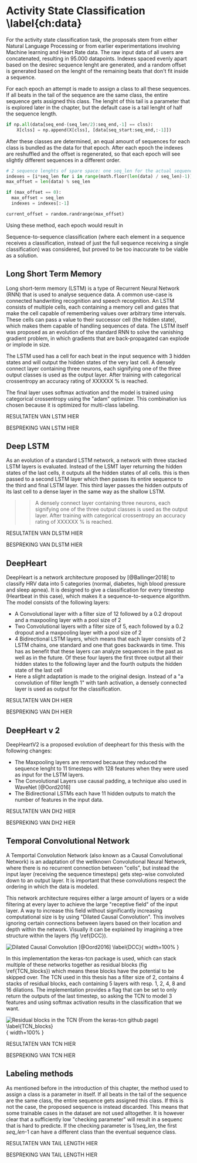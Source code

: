 
# Activity State Classification \label{ch:data}

For the activity state classification task, the proposals stem from either Natural Language Processing or from earlier experimentations involving Machine learning and Heart Rate data. The raw input data of all users are concatenated, resulting in 95.000 datapoints. Indexes spaced evenly apart based on the desirec sequence lenght are generated, and a random offset is generated based on the lenght of the remaining beats that don't fit inside a sequence. 

For each epoch an attempt is made to assign a class to all these sequences. If all beats in the tail of the sequence are the same class, the entire sequence gets assigned this class. The lenght of this tail is a parameter that is explored later in the chapter, but the default case is a tail lenght of half the sequence length.

```python
if np.all(data[seq_end-(seq_len/2):seq_end,-1] == clss):
 	X[clss] = np.append(X[clss], [data[seq_start:seq_end,:-1]])

```

After these classes are determined, an equal amount of sequences for each class is bundled as the data for that epoch. After each epoch the indexes are reshuffled and the offset is regenerated, so that each epoch will see slightly different sequences in a different order.


```python
# 2 sequence lenghts of spare space: one seq_len for the actual sequence and one seql_len for when the offset is equal to seq_len
indexes = [i*seq_len for i in range(math.floor(len(data) / seq_len)-1)]
max_offset = len(data) % seq_len

if (max_offset == 0):
  max_offset = seq_len
  indexes = indexes[:-1]

current_offset = random.randrange(max_offset)
```

Using these method, each epoch would result in 


Sequence-to-sequence classification (where each element in a sequence receives a classification, instead of just the full sequence receiving a single classification) was considered, but proved to be too inaccurate to be viable as a solution.


## Long Short Term Memory 

Long short-term memory (LSTM) is a type of Recurrent Neural Network (RNN) that is used to analyse sequence data. A common use-case is connected handwriting recognition and speech recognition. An LSTM consists of multiple cells, each containing a memory cell and gates that make the cell capable of remembering values over arbitrary time intervals. These cells can pass a value to their successor cell (the hidden state), which makes them capable of handling sequences of data. The LSTM itself was proposed as an evolution of the standard RNN to solve the vanishing gradient problem, in which gradients that are back-propagated can explode or implode in size.

The LSTM used has a cell for each beat in the input sequence with 3 hidden states  and will output the hidden states of the very last cell. A densely connect layer containing three neurons, each signifying one of the three output classes is used as the output layer. After training with categorical crossentropy an accuracy rating of XXXXXX \% is reached.

The final layer uses softmax activation and the model is trained using categorical crossentropy using the "adam" optimizer. This combination ius chosen because it is optimized for multi-class labeling.
 

RESULTATEN VAN LSTM HIER

BESPREKING VAN LSTM HIER


## Deep LSTM

As an evolution of a standard LSTM network, a network with three stacked LSTM layers is evaluated. Instead of the LSMT layer returning the hidden states of the last cells, it outputs all the hidden states of all cells. this is then passed to a second LSTM layer which then passes its entire sequence to the third and final LSTM layer. This third layer passes the hidden outputs of its last cell to a dense layer in the same way as the shallow LSTM.


>> A densely connect layer containing three neurons, each signifying one of the three output classes is used as the output layer. After training with categorical crossentropy an accuracy rating of XXXXXX \% is reached.

RESULTATEN VAN DLSTM HIER

BESPREKING VAN DLSTM HIER


## DeepHeart

DeepHeart is a network architecture proposed by [@Ballinger2018] to classify HRV data into 5 categories (normal, diabetes, high blood pressure and sleep apnea). It is designed to give a classification for every timestep (Heartbeat in this case), which makes it a sequence-to-sequence algorithm. The model consists of the following layers:

 - A Convolutional layer with a filter size of 12 followed by a 0.2 dropout and a maxpooling layer with a pool size of 2
 - Two Convolutional layers with a filter size of 5, each followed by a 0.2 dropout and a maxpooling layer with a pool size of 2
 - 4 Bidirectional LSTM layers, which means that each layer consists of 2 LSTM chains, one standard and one that goes backwards in time. This has as benefit that these layers can analyze sequences in the past as well as in the future. Of these four layers the first three output all their hidden states to the following layer and the fourth outputs the hidden state of the last cell
 - Here a slight adaptation is made to the original design. Instead of a "a convolution of filter length 1" with tanh activation, a densely connected layer is used as output for the classification.


RESULTATEN VAN DH HIER

BESPREKING VAN DH HIER


## DeepHeart v 2

DeepHeartV2 is a proposed evolution of deepheart for this thesis with the following changes:

 - The Maxpooling layers are removed because they reduced the sequence lenght to 11 timesteps with 128 features when they were used as input for the LSTM layers.
 - The Convolutional Layers use causal padding, a technique also used in WaveNet [@Oord2016]
 - The Bidirectional LSTMs each have 11 hidden outputs to match the number of features in the input data.


RESULTATEN VAN DH2 HIER

BESPREKING VAN DH2 HIER


## Temporal Convolutional Network

A Temportal Convolution Network (also known as a Causal Convolutional Network) is an adaptation of the wellknown Convolutional Neural Network, where there is no recurrent connection between "cells", but instead the input layer (receiving the sequence timesteps) gets step-wise convoluted down to an output layer. It is important that these convolutions respect the ordering in which the data is modeled.

This network architecture requires either a large amount of layers or a wide filtering at every layer to achieve the large "receptive field" of the input layer. A way to increase this field without significantly increasing computational size is by using "Dilated Causal Convolution". This involves ignoring certain connections between layers based on their location and depth within the network. Visually it can be explained by imagining a tree structure within the layers (fig \ref{DCC}). 

![Dilated Causal Convolution [@Oord2016] \label{DCC}](source/figures/DilutedCuasalCN.png){ width=100% }

In this implementation the keras-tcn package is used, which can stack multiple of these networks together as residual blocks (fig \ref{TCN_blocks}) which means these blocks have the potential to be skipped over. The TCN used in this thesis has a filter size of 2, contains 4 stacks of residual blocks, each containing 5 layers with resp. 1, 2, 4, 8 and 16 dilations. The implementation provides a flag that can be set to only return the outputs of the last timestep, so asking the TCN to model 3 features and using softmax activation results in the classification that we want.

![Residual blocks in the TCN (From the keras-tcn github page) \label{TCN_blocks}](source/figures/TCN_blocks.jpg){ width=100% }

RESULTATEN VAN TCN HIER

BESPREKING VAN TCN HIER


## Labeling methods

As mentioned before in the introduction of this chapter, the method used to assign a class is a parameter in itself. If all beats in the tail of the sequence are the same class, the entire sequence gets assigned this class. If this is not the case, the proposed sequence is instead discarded. This means that some trainable cases in the dataset are not used alltogether. It is however clear that a sufficiently low "checking parameter" will result in a sequenc that is hard to predicte. If the checking parameter is 1/_seq\_len_, the first _seq\_len_-1 can have a different class than the eventual sequence class.

 RESULTATEN VAN TAIL LENGTH HIER

 BESPREKING VAN TAIL LENGTH HIER
